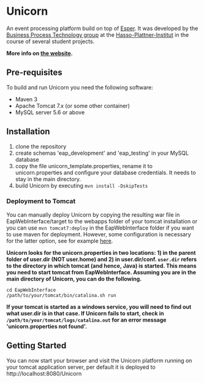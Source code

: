 # Unicorn
An event processing platform build on top of [Esper](http://espertech.com/products/esper.php). It was developed by the [Business Process Technology group](http://bpt.hpi.uni-potsdam.de) at the [Hasso-Plattner-Institut](http://hpi.de) in the course of several student projects.

__More info on [the website](https://bptlab.github.io/Unicorn/).__

## Pre-requisites 
To build and run Unicorn you need the following software:
- Maven 3
- Apache Tomcat 7.x (or some other container)
- MySQL server 5.6 or above

## Installation

1. clone the repository
2. create schemas 'eap_development' and 'eap_testing' in your MySQL database
3. copy the file unicorn_template.properties, rename it to unicorn.properties and configure your database credentials. It needs to stay in the main directory.
4. build Unicorn by executing ```mvn install -DskipTests```

### Deployment to Tomcat

You can manually deploy Unicorn by copying the resulting war file in EapWebInterface/target to the webapps folder of your tomcat installation or you can use ```mvn tomcat7:deploy``` in the EapWebInterface folder if you want to use maven for deployment. However, some configuration is necessary for the latter option, see for example [here](http://www.mkyong.com/maven/how-to-deploy-maven-based-war-file-to-tomcat/).

**Unicorn looks for the unicorn.properties in two locations: 1) in the parent folder of user.dir (NOT user.home) and 2) in user.dir/conf. `user.dir` refers to the directory in which tomcat (and hence, Java) is started. This means you need to start tomcat from EapWebInterface. Assuming you are in the main directory of Unicorn, you can do the following.**

    cd EapWebInterface
    /path/to/your/tomcat/bin/catalina.sh run

**If your tomcat is started as a windows service, you will need to find out what user.dir is in that case. If Unicorn fails to start, check in `/path/to/your/tomcat/logs/catalina.out` for an error message 'unicorn.properties not found'.**

## Getting Started

You can now start your browser and visit the Unicorn platform running on your tomcat application server, per default it is deployed to http://localhost:8080/Unicorn
